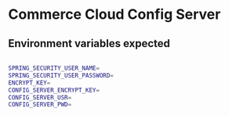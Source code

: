 # Commerce Cloud Config Server


## Environment variables expected

```bash

SPRING_SECURITY_USER_NAME=
SPRING_SECURITY_USER_PASSWORD=
ENCRYPT_KEY=
CONFIG_SERVER_ENCRYPT_KEY=
CONFIG_SERVER_USR=
CONFIG_SERVER_PWD=
```